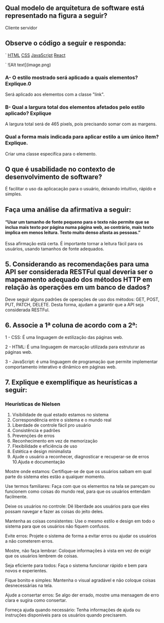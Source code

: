 ## Qual modelo de arquitetura de software está representado na figura a seguir?
Cliente servidor

## Observe o código a seguir e responda:

`<!DOCTYPE html>
    <html>
    <head>
    <style>
        .link {
        padding: 20px;
        color: white;
        display: inline-block;
        background-color: blue;
        text-align: center;
        width: 150px;
        margin: 5px;
        }
    </style>
    </head>
        <body>
        <a href="/html/default.asp" class=”link” target="_blank">HTML</a>
        <a href="/css/default.asp" class=”link” target="_blank">CSS</a>
        <a href="/js/default.asp" class=”link” target="_blank">JavaScript</a>
        <a href="/react/default.asp" target="_blank">React</a>
    </body>
</html>`
![Alt text](image.png)

### A- O estilo mostrado será aplicado a quais elementos? Explique.0
Será aplicado aos elementos com a classe "link".

### B- Qual a largura total dos elementos afetados pelo estilo aplicado? Explique
A largura total será de 465 pixels, pois precisando somar com as margens.

### Qual a forma mais indicada para aplicar estilo a um único item? Explique.
Criar uma classe especifíca para o elemento.


##  O que é usabilidade no contexto de desenvolvimento de software?
É facilitar o uso da aplicacação para o usuário, deixando intuitivo, rápido e simples.

## Faça uma análise da afirmativa a seguir:
#### “Usar um tamanho de fonte pequeno para o texto não permite que se inclua mais texto por página numa página web, ao contrário, mais texto implica em menos leitura. Texto muito denso afasta as pessoas.”
Essa afirmação está certa. É importante tornar a leitura fácil para os usuários, usando tamanhos de fonte adequados.

## 5. Considerando as recomendações para uma API ser considerada RESTFul qual deveria ser o mapeamento adequado dos métodos HTTP em relação às operações em um banco de dados?
Deve seguir alguns padrões de operações de uso dos métodos: GET, POST, PUT, PATCH, DELETE. Desta forma, ajudam a garantir que a API seja considerada RESTFul.

## 6. Associe a 1ª coluna de acordo com a 2ª:
1 - CSS: É uma linguagem de estilização das páginas web.

2 - HTML: É uma linguagem de marcação utilizada para estruturar as páginas web.

3 - JavaScript: é uma linguagem de programação que permite implementar comportamento interativo e dinâmico em páginas web.


## 7. Explique e exemplifique as heurísticas a seguir:
### Heurísticas de Nielsen
1. Visibilidade de qual estado estamos no sistema
2. Correspondência entre o sistema e o mundo real
3. Liberdade de controle fácil pro usuário
4. Consistência e padrões
5. Prevenções de erros
6. Reconhecimento em vez de memorização
7. Flexibilidade e eficiência de uso
8. Estética e design minimalista
9. Ajude o usuário a reconhecer, diagnosticar e recuperar-se de erros
10.Ajuda e documentação

Mostre onde estamos: Certifique-se de que os usuários saibam em qual parte do sistema eles estão a qualquer momento.

Use termos familiares: Faça com que os elementos na tela se pareçam ou funcionem como coisas do mundo real, para que os usuários entendam facilmente.

Deixe os usuários no controle: Dê liberdade aos usuários para que eles possam navegar e fazer as coisas do jeito deles.

Mantenha as coisas consistentes: Use o mesmo estilo e design em todo o sistema para que os usuários não fiquem confusos.

Evite erros: Projete o sistema de forma a evitar erros ou ajudar os usuários a não cometerem erros.

Mostre, não faça lembrar: Coloque informações à vista em vez de exigir que os usuários lembrem de coisas.

Seja eficiente para todos: Faça o sistema funcionar rápido e bem para novos e experientes.

Fique bonito e simples: Mantenha o visual agradável e não coloque coisas desnecessárias na tela.

Ajude a consertar erros: Se algo der errado, mostre uma mensagem de erro clara e sugira como consertar.

Forneça ajuda quando necessário: Tenha informações de ajuda ou instruções disponíveis para os usuários quando precisarem.